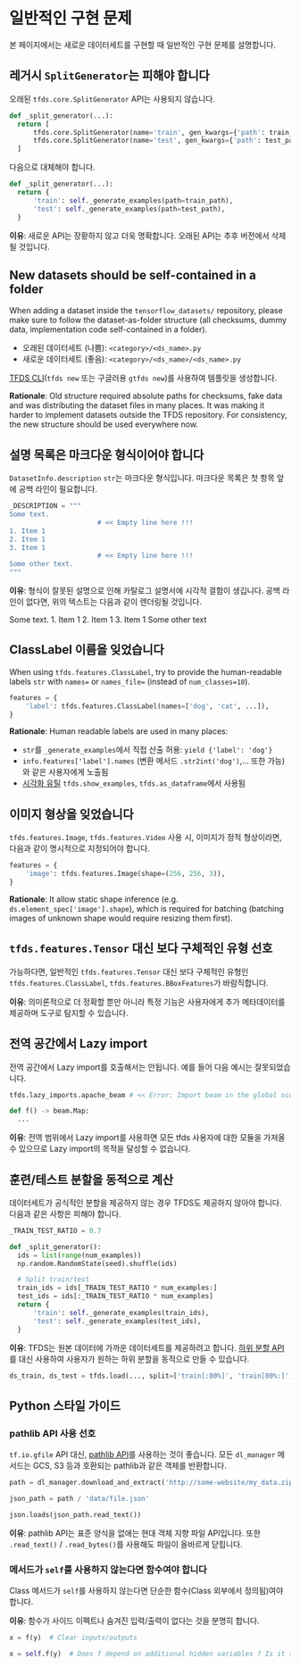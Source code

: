 # 일반적인 구현 문제

본 페이지에서는 새로운 데이터세트를 구현할 때 일반적인 구현 문제를 설명합니다.

## 레거시 `SplitGenerator`는 피해야 합니다

오래된 `tfds.core.SplitGenerator` API는 사용되지 않습니다.

```python
def _split_generator(...):
  return [
      tfds.core.SplitGenerator(name='train', gen_kwargs={'path': train_path}),
      tfds.core.SplitGenerator(name='test', gen_kwargs={'path': test_path}),
  ]
```

다음으로 대체해야 합니다.

```python
def _split_generator(...):
  return {
      'train': self._generate_examples(path=train_path),
      'test': self._generate_examples(path=test_path),
  }
```

**이유**: 새로운 API는 장황하지 않고 더욱 명확합니다. 오래된 API는 추후 버전에서 삭제될 것입니다.

## New datasets should be self-contained in a folder

When adding a dataset inside the `tensorflow_datasets/` repository, please make sure to follow the dataset-as-folder structure (all checksums, dummy data, implementation code self-contained in a folder).

- 오래된 데이터세트 (나쁨): `<category>/<ds_name>.py`
- 새로운 데이터세트 (좋음): `<category>/<ds_name>/<ds_name>.py`

[TFDS CLI](https://www.tensorflow.org/datasets/cli#tfds_new_implementing_a_new_dataset)(`tfds new` 또는 구글러용 `gtfds new`)를 사용하여 템플릿을 생성합니다.

**Rationale**: Old structure required absolute paths for checksums, fake data and was distributing the dataset files in many places. It was making it harder to implement datasets outside the TFDS repository. For consistency, the new structure should be used everywhere now.

## 설명 목록은 마크다운 형식이어야 합니다

`DatasetInfo.description` `str`는 마크다운 형식입니다. 마크다운 목록은 첫 항목 앞에 공백 라인이 필요합니다.

```python
_DESCRIPTION = """
Some text.
                      # << Empty line here !!!
1. Item 1
2. Item 1
3. Item 1
                      # << Empty line here !!!
Some other text.
"""
```

**이유**: 형식이 잘못된 설명으로 인해 카탈로그 설명서에 시각적 결함이 생깁니다. 공백 라인이 없다면, 위의 텍스트는 다음과 같이 렌더링될 것입니다.

Some text. 1. Item 1 2. Item 1 3. Item 1 Some other text

## ClassLabel 이름을 잊었습니다

When using `tfds.features.ClassLabel`, try to provide the human-readable labels `str` with `names=` or `names_file=` (instead of `num_classes=10`).

```python
features = {
    'label': tfds.features.ClassLabel(names=['dog', 'cat', ...]),
}
```

**Rationale**: Human readable labels are used in many places:

- `str`를 `_generate_examples`에서 직접 산출 허용: `yield {'label': 'dog'}`
- `info.features['label'].names` (변환 메서드 `.str2int('dog')`,... 또한 가능)와 같은 사용자에게 노출됨
- [시각화 유틸](https://www.tensorflow.org/datasets/overview#tfdsas_dataframe) `tfds.show_examples`, `tfds.as_dataframe`에서 사용됨

## 이미지 형상을 잊었습니다

`tfds.features.Image`, `tfds.features.Video` 사용 시, 이미지가 정적 형상이라면, 다음과 같이 명시적으로 지정되어야 합니다.

```python
features = {
    'image': tfds.features.Image(shape=(256, 256, 3)),
}
```

**Rationale**: It allow static shape inference (e.g. `ds.element_spec['image'].shape`), which is required for batching (batching images of unknown shape would require resizing them first).

## `tfds.features.Tensor` 대신 보다 구체적인 유형 선호

가능하다면, 일반적인 `tfds.features.Tensor` 대신 보다 구체적인 유형인 `tfds.features.ClassLabel`, `tfds.features.BBoxFeatures`가 바람직합니다.

**이유**: 의미론적으로 더 정확할 뿐만 아니라 특정 기능은 사용자에게 추가 메타데이터를 제공하며 도구로 탐지할 수 있습니다.

## 전역 공간에서 Lazy import

전역 공간에서 Lazy import를 호출해서는 안됩니다. 예를 들어 다음 예시는 잘못되었습니다.

```python
tfds.lazy_imports.apache_beam # << Error: Import beam in the global scope

def f() -> beam.Map:
  ...
```

**이유**: 전역 범위에서 Lazy import를 사용하면 모든 tfds 사용자에 대한 모듈을 가져올 수 있으므로 Lazy import의 목적을 달성할 수 없습니다.

## 훈련/테스트 분할을 동적으로 계산

데이터세트가 공식적인 분할을 제공하지 않는 경우 TFDS도 제공하지 않아야 합니다. 다음과 같은 사항은 피해야 합니다.

```python
_TRAIN_TEST_RATIO = 0.7

def _split_generator():
  ids = list(range(num_examples))
  np.random.RandomState(seed).shuffle(ids)

  # Split train/test
  train_ids = ids[_TRAIN_TEST_RATIO * num_examples:]
  test_ids = ids[:_TRAIN_TEST_RATIO * num_examples]
  return {
      'train': self._generate_examples(train_ids),
      'test': self._generate_examples(test_ids),
  }
```

**이유**: TFDS는 원본 데이터에 가까운 데이터세트를 제공하려고 합니다. [하위 분할 API](https://www.tensorflow.org/datasets/splits)를 대신 사용하여 사용자가 원하는 하위 분할을 동적으로 만들 수 있습니다.

```python
ds_train, ds_test = tfds.load(..., split=['train[:80%]', 'train[80%:]'])
```

## Python 스타일 가이드

### pathlib API 사용 선호

`tf.io.gfile` API 대신, [pathlib API](https://docs.python.org/3/library/pathlib.html)를 사용하는 것이 좋습니다. 모든 `dl_manager` 메서드는 GCS, S3 등과 호환되는 pathlib과 같은 객체를 반환합니다.

```python
path = dl_manager.download_and_extract('http://some-website/my_data.zip')

json_path = path / 'data/file.json'

json.loads(json_path.read_text())
```

**이유**: pathlib API는 표준 양식을 없애는 현대 객체 지향 파일 API입니다. 또한 `.read_text()` / `.read_bytes()`를 사용해도 파일이 올바르게 닫힙니다.

### 메서드가 `self`를 사용하지 않는다면 함수여야 합니다

Class 메서드가 `self`를 사용하지 않는다면 단순한 함수(Class 외부에서 정의됨)여야 합니다.

**이유**: 함수가 사이드 이펙트나 숨겨진 입력/출력이 없다는 것을 분명히 합니다.

```python
x = f(y)  # Clear inputs/outputs

x = self.f(y)  # Does f depend on additional hidden variables ? Is it stateful ?
```
